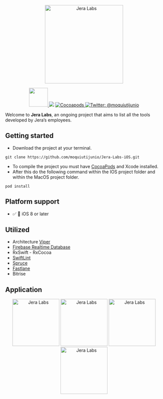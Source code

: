 <p align="center">
    <img src="https://i.imgur.com/xhIV0vH.png" width="250" max-width="50%" alt="Jera Labs" />
</p>

<p align="center">
	<a href="https://fastlane.tools/">
        <img src="https://fastlane.tools/assets/img/logo-desktop.png" width="60" max-width="100%"/>
    </a>
    <img src="https://img.shields.io/badge/Swift-3.0-4BC51D.svg" />
    <a href="https://cocoapods.org/">
        <img src="https://img.shields.io/badge/cocoapods-compatible-4BC51D.svg?style=flat" alt="Cocoapods" />
    </a>
    <a href="https://twitter.com/MoquiutiJunio">
        <img src="https://img.shields.io/badge/contact-@moquiutijunio-blue.svg?style=flat" alt="Twitter: @moquiutijunio" />
    </a>
</p>

Welcome to **Jera Labs**, an ongoing project that aims to list all the tools developed by Jera’s employees.


## Getting started
* Download the project at your terminal.

```
git clone https://github.com/moquiutijunio/Jera-Labs-iOS.git
```

* To compile the project you must have [CocoaPods](https://cocoapods.org/) and Xcode installed.
* After this do the following command within the IOS project folder and within the MacOS project folder.
  
```
pod install
```


## Platform support

- ✅ 📱 iOS 8 or later 

## Utilized

- Architecture [Viper](https://www.objc.io/issues/13-architecture/viper/)
- [Firebase Realtime Database](https://firebase.google.com/docs/database/?hl=en-us)
- RxSwift - RxCocoa
- [SwiftLint](https://github.com/realm/SwiftLint)
- [Spruce](https://github.com/willowtreeapps/spruce-ios)
- [Fastlane](https://fastlane.tools/)
- Bitrise

## Application

<p align="center">
    <img src="https://i.imgur.com/HSN8PXU.png" width="150" max-width="50%" alt="Jera Labs" />
    <img src="https://i.imgur.com/NFv0nNR.png" width="150" max-width="50%" alt="Jera Labs" />
    <img src="https://i.imgur.com/MYQBq8v.png" width="150" max-width="50%" alt="Jera Labs" />
    <img src="https://i.imgur.com/uQpdUsA.png" width="150" max-width="50%" alt="Jera Labs" />
</p>
